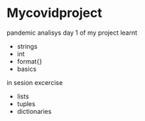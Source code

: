 # Mycovidproject
pandemic analisys
day 1 of my project
learnt
* strings
* int
* format{}
* basics

in sesion excercise
* lists
* tuples
* dictionaries
